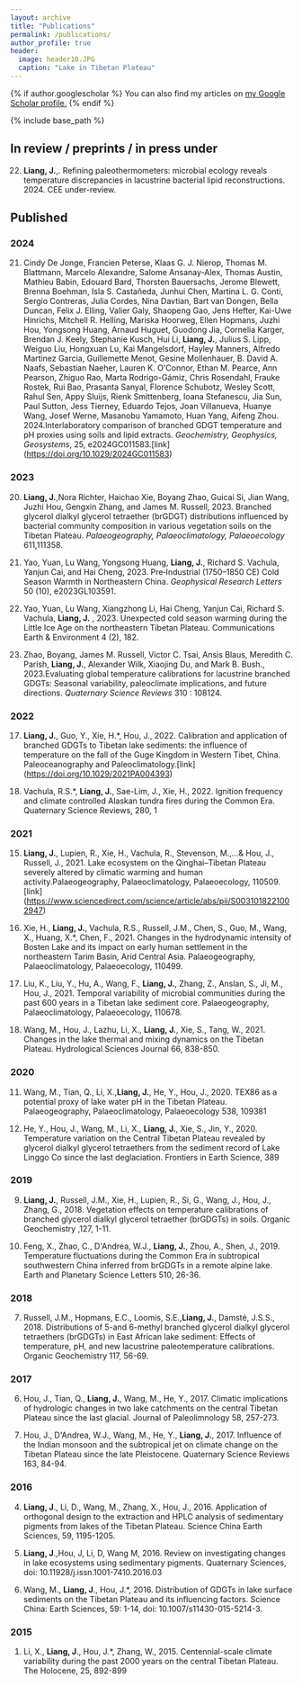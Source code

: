 ```yaml
---
layout: archive
title: "Publications"
permalink: /publications/
author_profile: true
header:
  image: header10.JPG
  caption: "Lake in Tibetan Plateau"
---
```


{% if author.googlescholar %}
  You can also find my articles on <u><a href="{{author.googlescholar}}">my Google Scholar profile</a>.</u>
{% endif %}

{% include base_path %}

## In review / preprints / in press under

22) **Liang, J.**,.  Refining paleothermometers: microbial ecology reveals temperature discrepancies in lacustrine bacterial lipid reconstructions. 2024. CEE under-review.

## Published

### 2024

21) Cindy De Jonge,  Francien Peterse,  Klaas G. J. Nierop,  Thomas M. Blattmann,  Marcelo Alexandre,  Salome Ansanay-Alex,  Thomas Austin,  Mathieu Babin,  Edouard Bard,  Thorsten Bauersachs,  Jerome Blewett,  Brenna Boehman,  Isla S. Castañeda,  Junhui Chen,  Martina L. G. Conti,  Sergio Contreras,  Julia Cordes,  Nina Davtian,  Bart van Dongen,  Bella Duncan,  Felix J. Elling,  Valier Galy,  Shaopeng Gao,  Jens Hefter,  Kai-Uwe Hinrichs,  Mitchell R. Helling,  Mariska Hoorweg,  Ellen Hopmans,  Juzhi Hou,  Yongsong Huang,  Arnaud Huguet,  Guodong Jia,  Cornelia Karger,  Brendan J. Keely,  Stephanie Kusch,  Hui Li,  **Liang, J.**,  Julius S. Lipp,  Weiguo Liu,  Hongxuan Lu,  Kai Mangelsdorf,  Hayley Manners,  Alfredo Martinez Garcia,  Guillemette Menot,  Gesine Mollenhauer,  B. David A. Naafs,  Sebastian Naeher,  Lauren K. O'Connor,  Ethan M. Pearce,  Ann Pearson,  Zhiguo Rao,  Marta Rodrigo-Gámiz,  Chris Rosendahl,  Frauke Rostek,  Rui Bao,  Prasanta Sanyal,  Florence Schubotz,  Wesley Scott,  Rahul Sen,  Appy Sluijs,  Rienk Smittenberg,  Ioana Stefanescu,  Jia Sun,  Paul Sutton,  Jess Tierney,  Eduardo Tejos,  Joan Villanueva,  Huanye Wang,  Josef Werne,  Masanobu Yamamoto,  Huan Yang,  Aifeng Zhou. 2024.Interlaboratory comparison of branched GDGT temperature and pH proxies using soils and lipid extracts. *Geochemistry, Geophysics, Geosystems*, 25, e2024GC011583.[link] (https://doi.org/10.1029/2024GC011583)

### 2023

20) **Liang, J.**,Nora Richter, Haichao Xie, Boyang Zhao, Guicai Si, Jian Wang, Juzhi Hou, Gengxin Zhang, and James M. Russell, 2023. Branched glycerol dialkyl glycerol tetraether (brGDGT) distributions influenced by bacterial community composition in various vegetation soils on the Tibetan Plateau. *Palaeogeography, Palaeoclimatology, Palaeoecology* 611,111358.

20) Yao, Yuan, Lu Wang, Yongsong Huang, **Liang, J.**, Richard S. Vachula, Yanjun Cai, and Hai Cheng, 2023. Pre‐Industrial (1750–1850 CE) Cold Season Warmth in Northeastern China. *Geophysical Research Letters* 50 (10), e2023GL103591.

19) Yao, Yuan, Lu Wang, Xiangzhong Li, Hai Cheng, Yanjun Cai, Richard S. Vachula, **Liang, J.** , 2023. Unexpected cold season warming during the Little Ice Age on the northeastern Tibetan Plateau. Communications Earth & Environment 4 (2), 182.

18) Zhao, Boyang, James M. Russell, Victor C. Tsai, Ansis Blaus, Meredith C. Parish,  **Liang, J.**, Alexander Wilk, Xiaojing Du, and Mark B. Bush., 2023.Evaluating global temperature calibrations for lacustrine branched GDGTs: Seasonal variability, paleoclimate implications, and future directions. *Quaternary Science Reviews* 310 : 108124.

### 2022

17) **Liang, J.**, Guo, Y., Xie, H.*, Hou, J., 2022. Calibration and application of branched GDGTs to Tibetan lake sediments: the influence of temperature on the fall of the Guge Kingdom in Western Tibet, China. Paleoceanography and Paleoclimatology.[link] (https://doi.org/10.1029/2021PA004393)

16) Vachula, R.S.*, **Liang, J.**, Sae-Lim, J., Xie, H., 2022. Ignition frequency and climate controlled Alaskan tundra fires during the Common Era. Quaternary Science Reviews, 280, 1

### 2021

15) **Liang, J.**, Lupien, R., Xie, H., Vachula, R., Stevenson, M.,…& Hou, J., Russell, J., 2021. Lake ecosystem on the Qinghai–Tibetan Plateau severely altered by climatic warming and human activity.Palaeogeography, Palaeoclimatology, Palaeoecology, 110509.[link] (https://www.sciencedirect.com/science/article/abs/pii/S0031018221002947)

14) Xie, H., **Liang, J.**, Vachula, R.S., Russell, J.M., Chen, S., Guo, M., Wang, X., Huang, X.*, Chen, F., 2021. Changes in the hydrodynamic intensity of Bosten Lake and its impact on early human settlement in the northeastern Tarim Basin, Arid Central Asia. Palaeogeography, Palaeoclimatology, Palaeoecology, 110499.

13) Liu, K., Liu, Y., Hu, A., Wang, F., **Liang, J.**, Zhang, Z., Anslan, S., Ji, M., Hou, J., 2021. Temporal variability of microbial communities during the past 600 years in a Tibetan lake sediment core. Palaeogeography, Palaeoclimatology, Palaeoecology, 110678.

12) Wang, M., Hou, J., Lazhu, Li, X., **Liang, J.**, Xie, S., Tang, W., 2021. Changes in the lake thermal and mixing dynamics on the Tibetan Plateau. Hydrological Sciences Journal 66, 838-850.


### 2020

11) Wang, M., Tian, Q., Li, X.,**Liang, J.**, He, Y., Hou, J., 2020. TEX86 as a potential proxy of lake water pH in the Tibetan Plateau. Palaeogeography, Palaeoclimatology, Palaeoecology 538, 109381

10) He, Y., Hou, J., Wang, M., Li, X., **Liang, J.**, Xie, S., Jin, Y., 2020. Temperature variation on the Central Tibetan Plateau revealed by glycerol dialkyl glycerol tetraethers from the sediment record of Lake Linggo Co since the last deglaciation. Frontiers in Earth Science, 389

### 2019

9) **Liang, J.**, Russell, J.M., Xie, H., Lupien, R., Si, G., Wang, J., Hou, J., Zhang, G., 2018. Vegetation effects on temperature calibrations of branched glycerol dialkyl glycerol tetraether (brGDGTs) in soils. Organic Geochemistry ,127, 1-11.

8) Feng, X., Zhao, C., D'Andrea, W.J., **Liang, J.**, Zhou, A., Shen, J., 2019. Temperature fluctuations during the Common Era in subtropical southwestern China inferred from brGDGTs in a remote alpine lake. Earth and Planetary Science Letters 510, 26-36.

### 2018

7) Russell, J.M., Hopmans, E.C., Loomis, S.E.,**Liang, J.**, Damsté, J.S.S., 2018. Distributions of 5-and 6-methyl branched glycerol dialkyl glycerol tetraethers (brGDGTs) in East African lake sediment: Effects of temperature, pH, and new lacustrine paleotemperature calibrations. Organic Geochemistry 117, 56-69.

### 2017

6) Hou, J., Tian, Q., **Liang, J.**, Wang, M., He, Y., 2017. Climatic implications of hydrologic changes in two lake catchments on the central Tibetan Plateau since the last glacial. Journal of Paleolimnology 58, 257-273.

5) Hou, J., D'Andrea, W.J., Wang, M., He, Y., **Liang, J.**, 2017. Influence of the Indian monsoon and the subtropical jet on climate change on the Tibetan Plateau since the late Pleistocene. Quaternary Science Reviews 163, 84-94. 

### 2016

4) **Liang, J**., Li, D., Wang, M., Zhang, X., Hou, J., 2016. Application of orthogonal design to the extraction and HPLC analysis of sedimentary pigments from lakes of the Tibetan Plateau. Science China Earth Sciences, 59, 1195-1205.

3) **Liang, J**.,Hou, J, Li, D, Wang M, 2016. Review on investigating changes in lake ecosystems using sedimentary pigments. Quaternary Sciences, doi: 10.11928/j.issn.1001-7410.2016.03

2) Wang, M., **Liang, J**., Hou, J.*, 2016. Distribution of GDGTs in lake surface sediments on the Tibetan Plateau and its influencing factors. Science China: Earth Sciences, 59: 1-14, doi: 10.1007/s11430-015-5214-3.

### 2015

1) Li, X., **Liang, J**., Hou, J.*, Zhang, W., 2015. Centennial-scale climate variability during the past 
2000 years on the central Tibetan Plateau. The Holocene, 25, 892-899